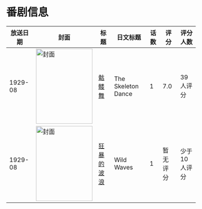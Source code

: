 # 番剧信息

|放送日期|封面|标题|日文标题|话数|评分|评分人数|
|---|---|---|---|---|---|---|
|1929-08|<img src="//lain.bgm.tv/pic/cover/c/fd/2f/136879_N0TiH.jpg" alt="封面" style="width:150px;height:200px;object-fit:cover;">|[骷髅舞](https://bangumi.tv/subject/136879)|The Skeleton Dance|1|7.0|39人评分|
|1929-08|<img src="//lain.bgm.tv/pic/cover/c/de/08/133740_Fq333.jpg" alt="封面" style="width:150px;height:200px;object-fit:cover;">|[狂暴的波浪](https://bangumi.tv/subject/133740)|Wild Waves|1|暂无评分|少于10人评分|
